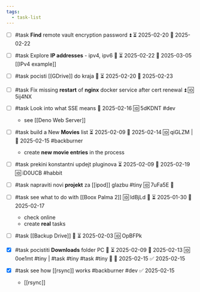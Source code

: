 ```yaml
---
tags:
  - task-list
---
```

- [ ] #task **Find** remote vault encryption password ⏫ ⏳ 2025-02-20 📅 2025-02-22
- [ ] #task Explore **IP addresses** - ipv4, ipv6 🔼 ⏳ 2025-02-22 📅 2025-03-05
	[[IPv4 example]]

- [ ] #task pocisti [[GDrive]] do kraja 🔼 ⏳ 2025-02-20 📅 2025-02-23
- [ ] #task Fix missing **restart** of **nginx** docker service after cert renewal ⏫ 🆔 5ij4NX

- [ ] #task Look into what SSE means 📅 2025-02-16 🆔 5dKDNT #dev
	- see [[Deno Web Server]]
- [ ] #task build a New **Movies** list ⏳ 2025-02-09 📅 2025-02-14 🆔 qiGLZM | 📅 2025-02-15 #backburner 
	- create **new movie entries** in the process
	
- [ ] #task prekini konstantni updejt pluginova ⏳ 2025-02-09 📅 2025-02-19 🆔 iD0UCB #habbit

- [ ] #task napraviti novi **projekt** za [[ipod]] glazbu #tiny 🆔 7uFa5E 🔼
- [ ] #task see what to do with [[Boox Palma 2]] 🆔 ldBjLd 🔼 ⏳ 2025-01-30 📅 2025-02-17
	- check online
	- create **real** tasks
- [ ] #task [[Backup Drive]] 🔼 ⏳ 2025-02-03 🆔 OpBFPk

- [x] #task pocistiti **Downloads** folder PC 🔼 ⏳ 2025-02-09 📅 2025-02-13 🆔 0oe1mt #tiny | #task #tiny #task #tiny 🔼 📅 2025-02-15 ✅ 2025-02-15
- [x] #task see how [[rsync]] works #backburner #dev ✅ 2025-02-15
	- [[rsync]]
